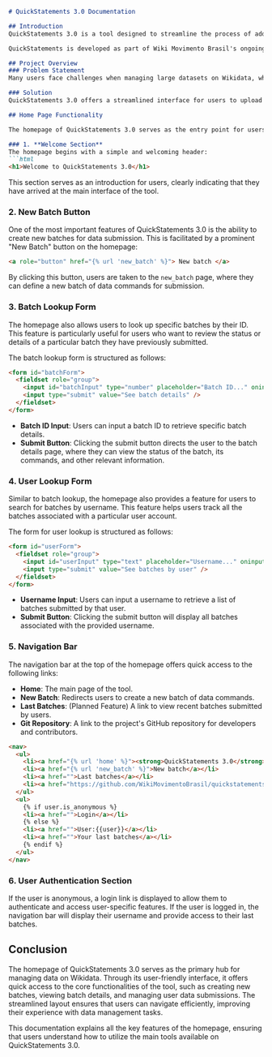 ```markdown
# QuickStatements 3.0 Documentation

## Introduction
QuickStatements 3.0 is a tool designed to streamline the process of adding and modifying large quantities of data on Wikidata. It allows users to submit, update, and manage data efficiently, leveraging both CSV and command-based formats. This tool is particularly useful for users who need to handle bulk edits to Wikidata entities, ensuring accurate and rapid data manipulation.

QuickStatements is developed as part of Wiki Movimento Brasil's ongoing efforts to improve the Wikimedia ecosystem, making data contributions more accessible to both technical and non-technical users.

## Project Overview
### Problem Statement
Many users face challenges when managing large datasets on Wikidata, where manual input is slow and prone to error. With the increasing amount of data that needs to be uploaded, modified, or deleted, there is a critical need for an efficient, user-friendly tool that can handle bulk operations.

### Solution
QuickStatements 3.0 offers a streamlined interface for users to upload and edit data using batch commands or CSV files. It improves upon the previous versions by introducing enhanced functionality, stability, and a more intuitive user interface. The platform automates repetitive tasks, ensuring that users can submit bulk data accurately and efficiently.

## Home Page Functionality

The homepage of QuickStatements 3.0 serves as the entry point for users to interact with the tool. It provides access to the key features of the application and allows users to navigate through the core functionalities of QuickStatements.

### 1. **Welcome Section**
The homepage begins with a simple and welcoming header:
```html
<h1>Welcome to QuickStatements 3.0</h1>
```
This section serves as an introduction for users, clearly indicating that they have arrived at the main interface of the tool.

### 2. **New Batch Button**
One of the most important features of QuickStatements 3.0 is the ability to create new batches for data submission. This is facilitated by a prominent "New Batch" button on the homepage:
```html
<a role="button" href="{% url 'new_batch' %}"> New batch </a>
```
By clicking this button, users are taken to the `new_batch` page, where they can define a new batch of data commands for submission.

### 3. **Batch Lookup Form**
The homepage also allows users to look up specific batches by their ID. This feature is particularly useful for users who want to review the status or details of a particular batch they have previously submitted.

The batch lookup form is structured as follows:
```html
<form id="batchForm">
  <fieldset role="group">
    <input id="batchInput" type="number" placeholder="Batch ID..." oninput="updateBatchForm()" required />
    <input type="submit" value="See batch details" />
  </fieldset>
</form>
```
- **Batch ID Input**: Users can input a batch ID to retrieve specific batch details.
- **Submit Button**: Clicking the submit button directs the user to the batch details page, where they can view the status of the batch, its commands, and other relevant information.

### 4. **User Lookup Form**
Similar to batch lookup, the homepage also provides a feature for users to search for batches by username. This feature helps users track all the batches associated with a particular user account.

The form for user lookup is structured as follows:
```html
<form id="userForm">
  <fieldset role="group">
    <input id="userInput" type="text" placeholder="Username..." oninput="updateUserForm()" required />
    <input type="submit" value="See batches by user" />
  </fieldset>
</form>
```
- **Username Input**: Users can input a username to retrieve a list of batches submitted by that user.
- **Submit Button**: Clicking the submit button will display all batches associated with the provided username.

### 5. **Navigation Bar**
The navigation bar at the top of the homepage offers quick access to the following links:
- **Home**: The main page of the tool.
- **New Batch**: Redirects users to create a new batch of data commands.
- **Last Batches**: (Planned Feature) A link to view recent batches submitted by users.
- **Git Repository**: A link to the project's GitHub repository for developers and contributors.

```html
<nav>
  <ul>
    <li><a href="{% url 'home' %}"><strong>QuickStatements 3.0</strong></a></li>
    <li><a href="{% url 'new_batch' %}">New batch</a></li>
    <li><a href="">Last batches</a></li>
    <li><a href="https://github.com/WikiMovimentoBrasil/quickstatements3">Git</a></li>
  </ul>
  <ul>
    {% if user.is_anonymous %}
    <li><a href="">Login</a></li>
    {% else %}
    <li><a href="">User:{{user}}</a></li>
    <li><a href="">Your last batches</a></li>
    {% endif %}
  </ul>
</nav>
```

### 6. **User Authentication Section**
If the user is anonymous, a login link is displayed to allow them to authenticate and access user-specific features. If the user is logged in, the navigation bar will display their username and provide access to their last batches.

## Conclusion
The homepage of QuickStatements 3.0 serves as the primary hub for managing data on Wikidata. Through its user-friendly interface, it offers quick access to the core functionalities of the tool, such as creating new batches, viewing batch details, and managing user data submissions. The streamlined layout ensures that users can navigate efficiently, improving their experience with data management tasks.

This documentation explains all the key features of the homepage, ensuring that users understand how to utilize the main tools available on QuickStatements 3.0.
```

